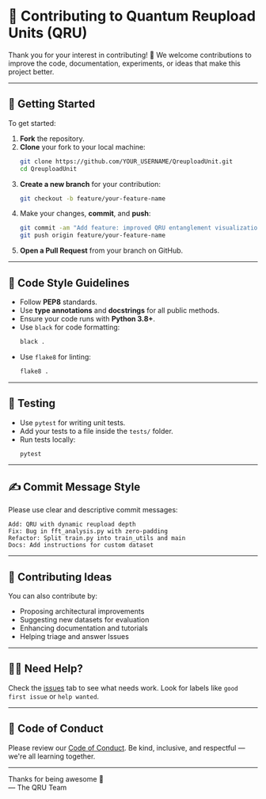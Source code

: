 # 🤝 Contributing to Quantum Reupload Units (QRU)

Thank you for your interest in contributing! 🎉 We welcome contributions to improve the code, documentation, experiments, or ideas that make this project better.

---

## 📌 Getting Started

To get started:

1. **Fork** the repository.
2. **Clone** your fork to your local machine:
   ```bash
   git clone https://github.com/YOUR_USERNAME/QreuploadUnit.git
   cd QreuploadUnit
   ```
3. **Create a new branch** for your contribution:
   ```bash
   git checkout -b feature/your-feature-name
   ```
4. Make your changes, **commit**, and **push**:
   ```bash
   git commit -am "Add feature: improved QRU entanglement visualization"
   git push origin feature/your-feature-name
   ```
5. **Open a Pull Request** from your branch on GitHub.

---

## 🧪 Code Style Guidelines

- Follow **PEP8** standards.
- Use **type annotations** and **docstrings** for all public methods.
- Ensure your code runs with **Python 3.8+**.
- Use `black` for code formatting:
  ```bash
  black .
  ```
- Use `flake8` for linting:
  ```bash
  flake8 .
  ```

---

## 🧪 Testing

- Use `pytest` for writing unit tests.
- Add your tests to a file inside the `tests/` folder.
- Run tests locally:
  ```bash
  pytest
  ```

---

## ✍️ Commit Message Style

Please use clear and descriptive commit messages:

```
Add: QRU with dynamic reupload depth
Fix: Bug in fft_analysis.py with zero-padding
Refactor: Split train.py into train_utils and main
Docs: Add instructions for custom dataset
```

---

## 🧠 Contributing Ideas

You can also contribute by:
- Proposing architectural improvements
- Suggesting new datasets for evaluation
- Enhancing documentation and tutorials
- Helping triage and answer Issues

---

## 🙋‍♀️ Need Help?

Check the [issues](https://github.com/YOUR_USERNAME/QreuploadUnit/issues) tab to see what needs work. Look for labels like `good first issue` or `help wanted`.

---

## 🧡 Code of Conduct

Please review our [Code of Conduct](./CODE_OF_CONDUCT.md). Be kind, inclusive, and respectful — we're all learning together.

---

Thanks for being awesome 🙌  
— The QRU Team
```
